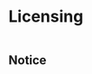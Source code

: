 # Licensing

```{include} ../../../DISCLAIMER.md
```

## Notice
```{include} ../../../NOTICE
```

```{include} ../../../LICENSE
```
